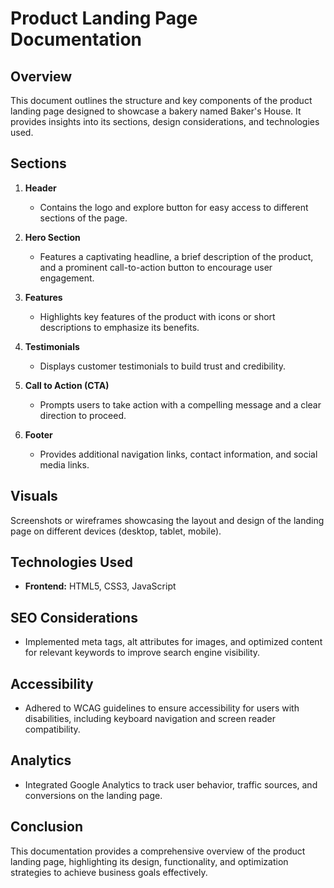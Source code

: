 # Product Landing Page Documentation

## Overview

This document outlines the structure and key components of the product landing page designed to showcase a bakery named Baker's House. It provides insights into its sections, design considerations, and technologies used.

## Sections

1. **Header**
   - Contains the logo and explore button for easy access to different sections of the page.

2. **Hero Section**
   - Features a captivating headline, a brief description of the product, and a prominent call-to-action button to encourage user engagement.

3. **Features**
   - Highlights key features of the product with icons or short descriptions to emphasize its benefits.

4. **Testimonials**
   - Displays customer testimonials to build trust and credibility.

5. **Call to Action (CTA)**
   - Prompts users to take action with a compelling message and a clear direction to proceed.

6. **Footer**
   - Provides additional navigation links, contact information, and social media links.

## Visuals

Screenshots or wireframes showcasing the layout and design of the landing page on different devices (desktop, tablet, mobile).

## Technologies Used

- **Frontend:** HTML5, CSS3, JavaScript

## SEO Considerations

- Implemented meta tags, alt attributes for images, and optimized content for relevant keywords to improve search engine visibility.

## Accessibility

- Adhered to WCAG guidelines to ensure accessibility for users with disabilities, including keyboard navigation and screen reader compatibility.

## Analytics

- Integrated Google Analytics to track user behavior, traffic sources, and conversions on the landing page.

## Conclusion

This documentation provides a comprehensive overview of the product landing page, highlighting its design, functionality, and optimization strategies to achieve business goals effectively.
